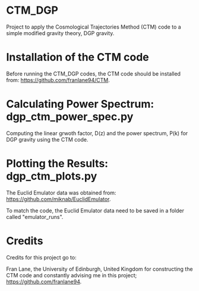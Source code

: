 # CTM_DGP

Project to apply the Cosmological Trajectories Method (CTM) code to a simple modified gravity theory, DGP gravity.


# Installation of the CTM code

Before running the CTM_DGP codes, the CTM code should be installed from: https://github.com/franlane94/CTM.


# Calculating Power Spectrum: dgp_ctm_power_spec.py

Computing the linear grwoth factor, D(z) and the power spectrum, P(k) for DGP gravity using the CTM code.  


# Plotting the Results: dgp_ctm_plots.py

The Euclid Emulator data was obtained from: https://github.com/miknab/EuclidEmulator.

To match the code, the Euclid Emulator data need to be saved in a folder called "emulator_runs".

# Credits

Credits for this project go to:

Fran Lane, the University of Edinburgh, United Kingdom for constructing the CTM code and constantly advising me in this project; https://github.com/franlane94. 
